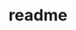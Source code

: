 ---
title                : "readme"
layout               : timeline
permalink            : "/tag/readme"
tag                  : "#readme"
---